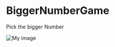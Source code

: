 # BiggerNumberGame
Pick the bigger Number

![My image](FainTkL.github.com/BiggerNumberGame/pointsgame.PNG)
